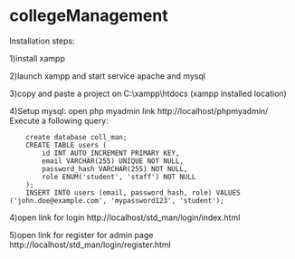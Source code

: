 # collegeManagement

Installation steps:


1)install xampp

2)launch xampp and start service apache and mysql

3)copy and paste a project on C:\xampp\htdocs (xampp installed location)

4)Setup mysql:
    open php myadmin link http://localhost/phpmyadmin/
    Execute a following query:
		
        create database coll_man;
        CREATE TABLE users (
            id INT AUTO_INCREMENT PRIMARY KEY,
            email VARCHAR(255) UNIQUE NOT NULL,
            password_hash VARCHAR(255) NOT NULL,
            role ENUM('student', 'staff') NOT NULL
        );
        INSERT INTO users (email, password_hash, role) VALUES ('john.doe@example.com', 'mypassword123', 'student');

4)open link for login http://localhost/std_man/login/index.html

5)open link for register for admin page http://localhost/std_man/login/register.html
